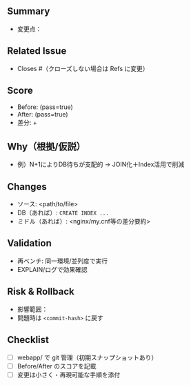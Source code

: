 ## Summary
- 変更点：

## Related Issue
- Closes #<issue-number>（クローズしない場合は Refs に変更）

## Score
- Before: <score> (pass=true)
- After:  <score> (pass=true)
- 差分: +<delta>

## Why（根拠/仮説）
- 例）N+1によりDB待ちが支配的 → JOIN化＋Index活用で削減

## Changes
- ソース: <path/to/file>
- DB（あれば）: `CREATE INDEX ...`
- ミドル（あれば）: <nginx/my.cnf等の差分要約>

## Validation
- 再ベンチ: 同一環境/並列度で実行
- EXPLAIN/ログで効果確認

## Risk & Rollback
- 影響範囲：
- 問題時は `<commit-hash>` に戻す

## Checklist
- [ ] webapp/ で git 管理（初期スナップショットあり）
- [ ] Before/After のスコアを記載
- [ ] 変更は小さく・再現可能な手順を添付
